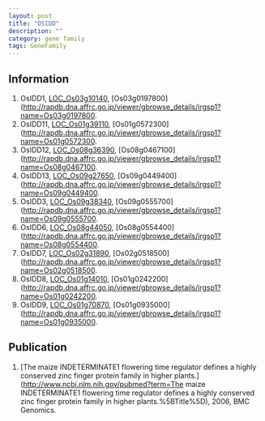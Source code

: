 ```yaml
---
layout: post
title: "OSIDD"
description: ""
category: gene family
tags: GeneFamily
---
```


## Information
1. OsIDD1, [LOC_Os03g10140](http://rice.plantbiology.msu.edu/cgi-bin/ORF_infopage.cgi?orf=LOC_Os03g10140), [Os03g0197800](http://rapdb.dna.affrc.go.jp/viewer/gbrowse_details/irgsp1?name=Os03g0197800.
2. OsIDD11, [LOC_Os01g39110](http://rice.plantbiology.msu.edu/cgi-bin/ORF_infopage.cgi?orf=LOC_Os01g39110), [Os01g0572300](http://rapdb.dna.affrc.go.jp/viewer/gbrowse_details/irgsp1?name=Os01g0572300.
3. OsIDD12, [LOC_Os08g36390](http://rice.plantbiology.msu.edu/cgi-bin/ORF_infopage.cgi?orf=LOC_Os08g36390), [Os08g0467100](http://rapdb.dna.affrc.go.jp/viewer/gbrowse_details/irgsp1?name=Os08g0467100.
4. OsIDD13, [LOC_Os09g27650](http://rice.plantbiology.msu.edu/cgi-bin/ORF_infopage.cgi?orf=LOC_Os09g27650), [Os09g0449400](http://rapdb.dna.affrc.go.jp/viewer/gbrowse_details/irgsp1?name=Os09g0449400.
5. OsIDD3, [LOC_Os09g38340](http://rice.plantbiology.msu.edu/cgi-bin/ORF_infopage.cgi?orf=LOC_Os09g38340), [Os09g0555700](http://rapdb.dna.affrc.go.jp/viewer/gbrowse_details/irgsp1?name=Os09g0555700.
6. OsIDD6, [LOC_Os08g44050](http://rice.plantbiology.msu.edu/cgi-bin/ORF_infopage.cgi?orf=LOC_Os08g44050), [Os08g0554400](http://rapdb.dna.affrc.go.jp/viewer/gbrowse_details/irgsp1?name=Os08g0554400.
7. OsIDD7, [LOC_Os02g31890](http://rice.plantbiology.msu.edu/cgi-bin/ORF_infopage.cgi?orf=LOC_Os02g31890), [Os02g0518500](http://rapdb.dna.affrc.go.jp/viewer/gbrowse_details/irgsp1?name=Os02g0518500.
8. OsIDD8, [LOC_Os01g14010](http://rice.plantbiology.msu.edu/cgi-bin/ORF_infopage.cgi?orf=LOC_Os01g14010), [Os01g0242200](http://rapdb.dna.affrc.go.jp/viewer/gbrowse_details/irgsp1?name=Os01g0242200.
9. OsIDD9, [LOC_Os01g70870](http://rice.plantbiology.msu.edu/cgi-bin/ORF_infopage.cgi?orf=LOC_Os01g70870), [Os01g0935000](http://rapdb.dna.affrc.go.jp/viewer/gbrowse_details/irgsp1?name=Os01g0935000.

## Publication
1. [The maize INDETERMINATE1 flowering time regulator defines a highly conserved zinc finger protein family in higher plants.](http://www.ncbi.nlm.nih.gov/pubmed?term=The maize INDETERMINATE1 flowering time regulator defines a highly conserved zinc finger protein family in higher plants.%5BTitle%5D), 2006, BMC Genomics.


